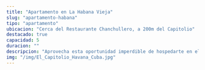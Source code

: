 ```yaml
---
title: "Apartamento en La Habana Vieja"
slug: "apartamento-habana"
tipo: "apartamento"
ubicacion: "Cerca del Restaurante Chanchullero, a 200m del Capitolio"
destacado: true
capacidad: 5
duracion: ""
descripcion: "Aprovecha esta oportunidad imperdible de hospedarte en el corazón histórico de La Habana Vieja, a pasos del Capitolio y rodeado de la auténtica cultura cubana. ¡Reserva ahora y vive una experiencia única en la ciudad más fascinante del Caribe!"
img: "/img/El_Capitolio_Havana_Cuba.jpg"
---
```



